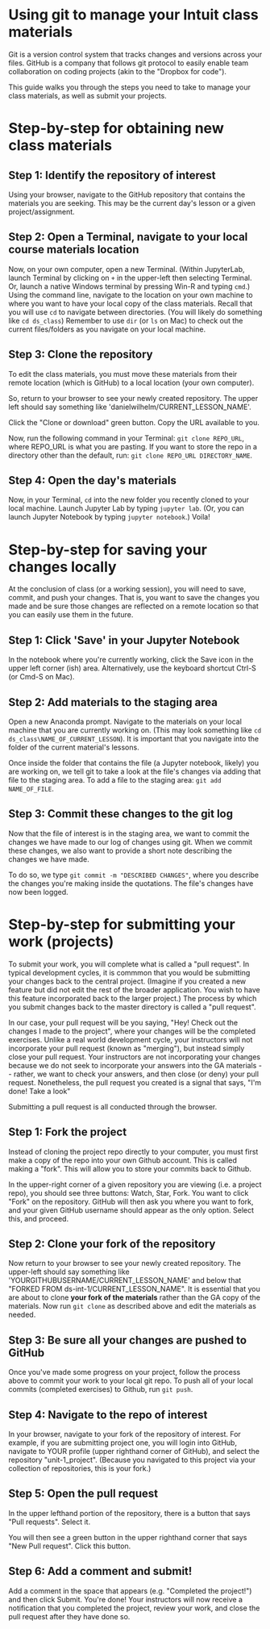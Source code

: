 # Using git to manage your Intuit class materials

Git is a version control system that tracks changes and versions across your files. GitHub is a company that follows git protocol to easily enable team collaboration on coding projects (akin to the "Dropbox for code").

This guide walks you through the steps you need to take to manage your class materials, as well as submit your projects.

# Step-by-step for obtaining new class materials
## Step 1: Identify the repository of interest

Using your browser, navigate to the GitHub repository that contains the materials you are seeking. This may be the current day's lesson or a given project/assignment.

## Step 2: Open a Terminal, navigate to your local course materials location

Now, on your own computer, open a new Terminal. (Within JupyterLab, launch Terminal by clicking on `+` in the upper-left then selecting Terminal. Or, launch a native Windows terminal by pressing Win-R and typing `cmd`.) Using the command line, navigate to the location on your own machine to where you want to have your local copy of the class materials. Recall that you will use `cd` to navigate between directories. (You will likely do something like `cd ds_class`) Remember to use `dir` (or `ls` on Mac) to check out the current files/folders as you navigate on your local machine.

## Step 3: Clone the repository

To edit the class materials, you must move these materials from their remote location (which is GitHub) to a local location (your own computer). 

So, return to your browser to see your newly created repository. The upper left should say something like 'danielwilhelm/CURRENT_LESSON_NAME'.

Click the "Clone or download" green button. Copy the URL available to you.

Now, run the following command in your Terminal: `git clone REPO_URL`, where REPO_URL is what you are pasting. If you want to store the repo in a directory other than the default, run: `git clone REPO_URL DIRECTORY_NAME`.

## Step 4: Open the day's materials

Now, in your Terminal, `cd` into the new folder you recently cloned to your local machine. Launch Jupyter Lab by typing `jupyter lab`. (Or, you can launch Jupyter Notebook by typing `jupyter notebook`.) Voila!


# Step-by-step for saving your changes locally
At the conclusion of class (or a working session), you will need to save, commit, and push your changes. That is, you want to save the changes you made and be sure those changes are reflected on a remote location so that you can easily use them in the future.

## Step 1: Click 'Save' in your Jupyter Notebook

In the notebook where you're currently working, click the Save icon in the upper left corner (ish) area. Alternatively, use the keyboard shortcut Ctrl-S (or Cmd-S on Mac).

## Step 2: Add materials to the staging area

Open a new Anaconda prompt. Navigate to the materials on your local machine that you are currently working on. (This may look something like `cd ds_class\NAME_OF_CURRENT_LESSON`). It is important that you navigate into the folder of the current material's lessons.

Once inside the folder that contains the file (a Jupyter notebook, likely) you are working on, we tell git to take a look at the file's changes via adding that file to the staging area. To add a file to the staging area: `git add NAME_OF_FILE`.

## Step 3: Commit these changes to the git log

Now that the file of interest is in the staging area, we want to commit the changes we have made to our log of changes using git. When we commit these changes, we also want to provide a short note describing the changes we have made.

To do so, we type `git commit -m "DESCRIBED CHANGES"`, where you describe the changes you're making inside the quotations. The file's changes have now been logged.


# Step-by-step for submitting your work (projects)
To submit your work, you will complete what is called a "pull request". In typical development cycles, it is commmon that you would be submitting your changes back to the central project. (Imagine if you created a new feature but did not edit the rest of the broader application. You wish to have this feature incorporated back to the larger project.) The process by which you submit changes back to the master directory is called a "pull request".

In our case, your pull request will be you saying, "Hey! Check out the changes I made to the project", where your changes will be the completed exercises. Unlike a real world development cycle, your instructors will not incorporate your pull request (known as "merging"), but instead simply close your pull request. Your instructors are not incorporating your changes because we do not seek to incorporate your answers into the GA materials -- rather, we want to check your answers, and then close (or deny) your pull request. Nonetheless, the pull request you created is a signal that says, "I'm done! Take a look"

Submitting a pull request is all conducted through the browser.

## Step 1: Fork the project
Instead of cloning the project repo directly to your computer, you must first make a copy of the repo into your own Github account. This is called making a "fork". This will allow you to store your commits back to Github.

In the upper-right corner of a given repository you are viewing (i.e. a project repo), you should see three buttons: Watch, Star, Fork. You want to click "Fork" on the repository. GitHub will then ask you where you want to fork, and your given GitHub username should appear as the only option. Select this, and proceed.


## Step 2: Clone your fork of the repository
Now return to your browser to see your newly created repository. The upper-left should say something like 'YOURGITHUBUSERNAME/CURRENT_LESSON_NAME' and below that "FORKED FROM ds-int-1/CURRENT_LESSON_NAME". It is essential that you are about to clone **your fork of the materials** rather than the GA copy of the materials. Now run `git clone` as described above and edit the materials as needed.


## Step 3: Be sure all your changes are pushed to GitHub
Once you've made some progress on your project, follow the process above to commit your work to your local git repo. To push all of your local commits (completed exercises) to Github, run `git push`.


## Step 4: Navigate to the repo of interest
In your browser, navigate to your fork of the repository of interest. For example, if you are submitting project one, you will login into GitHub, navigate to YOUR profile (upper righthand corner of GitHub), and select the repository "unit-1_project". (Because you navigated to this project via your collection of repositories, this is your fork.)


## Step 5: Open the pull request
In the upper lefthand portion of the repository, there is a button that says "Pull requests". Select it.

You will then see a green button in the upper righthand corner that says "New Pull request". Click this button.


## Step 6: Add a comment and submit!
Add a comment in the space that appears (e.g. "Completed the project!") and then click Submit. You're done! Your instructors will now receive a notification that you completed the project, review your work, and close the pull request after they have done so.
